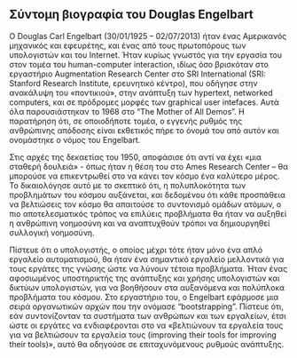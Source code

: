 ## Σύντομη βιογραφία του Douglas Engelbart

Ο Douglas Carl Engelbart (30/01/1925 – 02/07/2013) ήταν ένας Αμερικανός μηχανικός και εφευρέτης, και ένας από τους πρωτοπόρους των υπολογιστών και του Internet. Ήταν κυρίως γνωστός για την εργασία του στον τομέα του human-computer interaction, ιδίως όσο βρισκόταν στο εργαστήριο Augmentation Research Center στο SRI International (SRI: Stanford Research Institute, ερευνητικό κέντρο), που οδήγησε στην ανακάλυψη του «ποντικιού», στην ανάπτυξη των hypertext, networked computers, και σε πρόδρομες μορφές των graphical user intefaces. Αυτά όλα παρουσιάστηκαν το 1968 στο “The Mother of All Demos”. Η παρατήρηση ότι, σε οποιοδήποτε τομέα, ο εγγενής ρυθμός της ανθρώπινης απόδοσης είναι εκθετικός πήρε το όνομά του από αυτόν και ονομάστηκε ο νόμος του Engelbart. 

Στις αρχές της δεκαετίας του 1950, αποφάσισε ότι αντί να έχει «μια σταθερή δουλειά» - όπως ήταν η θέση του στο Ames Research Center – θα μπορούσε να επικεντρωθεί στο να κάνει τον κόσμο ένα καλύτερο μέρος. Το δικαιολόγησε αυτό με το σκεπτικό ότι, η πολυπλοκότητα των προβλημάτων του κόσμου αυξάνεται, και δεδομένου ότι κάθε προσπάθεια να βελτιώσεις τον κόσμο θα απαιτούσε το συντονισμό ομάδων ατόμων, ο πιο αποτελεσματικός τρόπος να επιλύεις προβλήματα θα ήταν να αυξηθεί η ανθρώπινη νοημοσύνη και να αναπτυχθούν τρόποι να δημιουργηθεί συλλογική νοημοσύνη. 

Πίστευε ότι ο υπολογιστής, ο οποίος μέχρι τότε ήταν μόνο ένα απλό εργαλείο αυτοματισμού, θα ήταν ένα σημαντικό εργαλείο μελλοντικά για τους εργάτες της γνώσης ώστε να λύνουν τέτοια προβλήματα. Ήταν ένας αφοσιωμένος υποστηρικτής της ανάπτυξης και χρήσης υπολογιστών και δικτύων υπολογιστών, για να βοηθήσουν στα αυξανόμενα και πολύπλοκα προβλήματα του κόσμου. Στο εργαστήριο του, ο Engelbart εφάρμοσε μια σειρά οργανωτικών αρχών που την ονόμασε  “bootstrapping”.  Πίστευε ότι, εάν συντονίζονταν τα συστήματα των ανθρώπων και των εργαλείων, έτσι ώστε οι εργάτες να ενδιαφέρονται στο να «βελτιώνουν τα εργαλεία τους για να βελτιώσουν τα εργαλεία τους (improving their tools for improving their tools)», αυτό θα οδηγούσε σε επιταχυνόμενους ρυθμούς ανάπτυξης.

